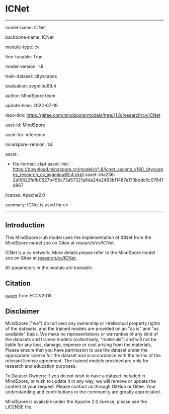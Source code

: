 # ICNet

---

model-name: ICNet

backbone-name: ICNet

module-type: cv

fine-tunable: True

model-version: 1.8

train-dataset: cityscapes

evaluation: avgmiou69.4

author: MindSpore team

update-time: 2022-07-19

repo-link: <https://gitee.com/mindspore/models/tree/r1.8/research/cv/ICNet>

user-id: MindSpore

used-for: inference

mindspore-version: 1.8

asset:

-
    file-format: ckpt
    asset-link: <https://download.mindspore.cn/models/r1.8/icnet_ascend_v180_cityscapes_research_cv_avgmiou69.4.ckpt>
    asset-sha256: 2a16822fefb0627b455c73a57321a9da24e2483b11487e173bcdc6c07841d867

license: Apache2.0

summary: ICNet is used for cv

---

## Introduction

This MindSpore Hub model uses the implementation of ICNet from the MindSpore model zoo on Gitee at research/cv/ICNet.

ICNet is a cv network. More details please refer to the MindSpore model zoo on Gitee at [research/cv/ICNet](https://gitee.com/mindspore/models/blob/r1.8/research/cv/ICNet/README.md).

All parameters in the module are trainable.

## Citation

[paper](https://arxiv.org/abs/1704.08545) from ECCV2018

## Disclaimer

MindSpore ("we") do not own any ownership or intellectual property rights of the datasets, and the trained models are provided on an "as is" and "as available" basis. We make no representations or warranties of any kind of the datasets and trained models (collectively, “materials”) and will not be liable for any loss, damage, expense or cost arising from the materials. Please ensure that you have permission to use the dataset under the appropriate license for the dataset and in accordance with the terms of the relevant license agreement. The trained models provided are only for research and education purposes.

To Dataset Owners: If you do not wish to have a dataset included in MindSpore, or wish to update it in any way, we will remove or update the content at your request. Please contact us through GitHub or Gitee. Your understanding and contributions to the community are greatly appreciated.

MindSpore is available under the Apache 2.0 license, please see the LICENSE file.
